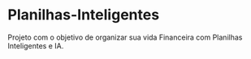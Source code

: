 # Planilhas-Inteligentes

Projeto com o objetivo de organizar sua vida Financeira com Planilhas Inteligentes e IA.


